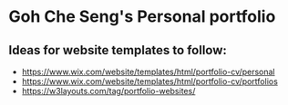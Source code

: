 # Goh Che Seng's Personal portfolio

## Ideas for website templates to follow:

- https://www.wix.com/website/templates/html/portfolio-cv/personal
- https://www.wix.com/website/templates/html/portfolio-cv/portfolios
- https://w3layouts.com/tag/portfolio-websites/
